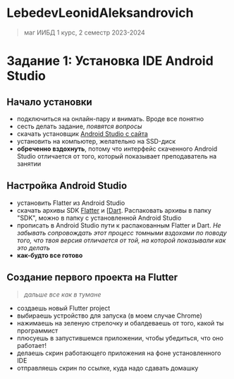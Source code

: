 # LebedevLeonidAleksandrovich
> маг ИИБД 1 курс, 2 семестр 2023-2024

# Задание 1: Установка IDE Android Studio
## Начало установки
- подключиться на онлайн-пару и внимать. Вроде все понятно
- сесть делать задание, *появятся вопросы*
- скачать установщик [Android Studio с сайта](https://developer.android.com/studio)
- установить на компьютер, желательно на SSD-диск
- **обреченно вздохнуть**, потому что интерфейс скаченного Android Studio отличается от того, который показывает преподаватель на занятии
## Настройка Android Studio
- установить Flatter из Android Studio
- скачать архивы SDK [Flatter](https://docs.flutter.dev/get-started/install) и [[Dart](https://dart.dev/get-dart). Распаковать архивы в папку "SDK", можно в папку с установленной Android Studio
- прописать в Android Studio пути к распакованным Flatter и Dart. *Не забывать сопровождать этот процесс томными вздохами по поводу того, что твоя версия отличается от той, на которой показывали как это делать*
- **как-будто все готово**
## Создание первого проекта на Flutter
> *дальше все как в тумане*
- создаешь новый Flutter project
- выбираешь устройство для запуска (в моем случае Chrome)
- нажимаешь на зеленую стрелочку и обалдеваешь от того, какой ты программист
- плюсуешь в запустившемся приложении, чтобы убедиться, что оно работает!
- делаешь скрин работающего приложения на фоне установленного IDE
- отправляешь скрин по ссылке, куда надо сдавать домашку
